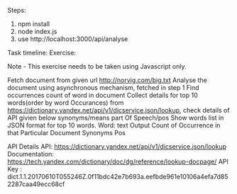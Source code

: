 Steps:

1. npm install
2. node index.js
3. use http://localhost:3000/api/analyse

Task timeline:
Exercise:

Note - This exercise needs to be taken using Javascript only.

Fetch document from given url http://norvig.com/big.txt
Analyse the document using asynchronous mechanism, fetched in step 1
Find occurrences count of word in document
Collect details for top 10 words(order by word Occurances) from https://dictionary.yandex.net/api/v1/dicservice.json/lookup, check details of API givien below
synonyms/means
part Of Speech/pos
Show words list in JSON format for top 10 words.
Word: text
Output
Count of Occurrence in that Particular Document
Synonyms
Pos

API Details
API: https://dictionary.yandex.net/api/v1/dicservice.json/lookup
Documentation: https://tech.yandex.com/dictionary/doc/dg/reference/lookup-docpage/
API Key : dict.1.1.20170610T055246Z.0f11bdc42e7b693a.eefbde961e10106a4efa7d852287caa49ecc68cf
